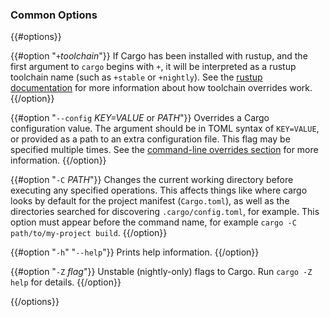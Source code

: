 ### Common Options

{{#options}}

{{#option "`+`_toolchain_"}}
If Cargo has been installed with rustup, and the first argument to `cargo`
begins with `+`, it will be interpreted as a rustup toolchain name (such
as `+stable` or `+nightly`).
See the [rustup documentation](https://rust-lang.github.io/rustup/overrides.html)
for more information about how toolchain overrides work.
{{/option}}

{{#option "`--config` _KEY=VALUE_ or _PATH_"}}
Overrides a Cargo configuration value. The argument should be in TOML syntax of `KEY=VALUE`,
or provided as a path to an extra configuration file. This flag may be specified multiple times.
See the [command-line overrides section](../reference/config.html#command-line-overrides) for more information.
{{/option}}

{{#option "`-C` _PATH_"}}
Changes the current working directory before executing any specified operations. This affects
things like where cargo looks by default for the project manifest (`Cargo.toml`), as well as
the directories searched for discovering `.cargo/config.toml`, for example. This option must
appear before the command name, for example `cargo -C path/to/my-project build`.
{{/option}}

{{#option "`-h`" "`--help`"}}
Prints help information.
{{/option}}

{{#option "`-Z` _flag_"}}
Unstable (nightly-only) flags to Cargo. Run `cargo -Z help` for details.
{{/option}}

{{/options}}
